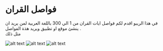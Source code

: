 # فواصل القران  
في هذا الريبو اقدم لكم فواصل ايات القران من 1 الي 300 باللغة العربية لمن يريد ان ينشئ موقع او تطبيق ويريد هذة الفواصل   .                      
مثل ذلك 

  ![alt text](https://hassanaliabdelhamed.github.io/Ayat_Nunmbers/imgs/a_1.png)      ![alt text](https://hassanaliabdelhamed.github.io/Ayat_Nunmbers/imgs/a_2.png)    ![alt text](https://hassanaliabdelhamed.github.io/Ayat_Nunmbers/imgs/a_3.png)
